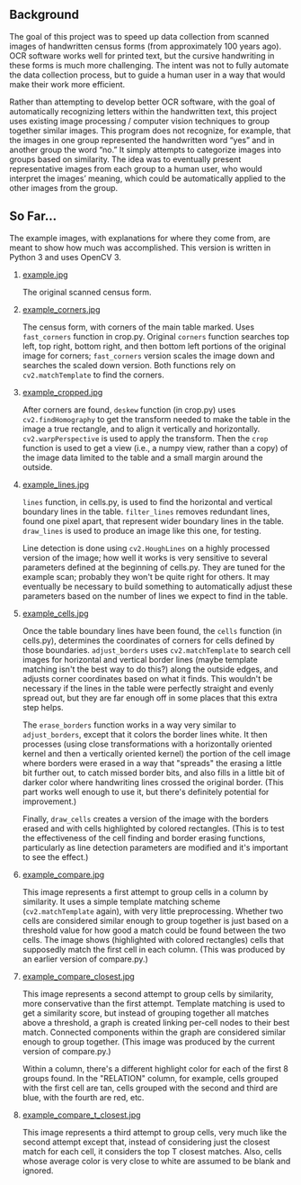 ## Background

The goal of this project was to speed up data collection
from scanned images of handwritten census forms (from approximately
100 years ago).
OCR software works well for printed text, but the cursive
handwriting in these forms is much more challenging.
The intent was not to fully
automate the data collection process, but to guide a human user in
a way that would make their work more efficient.

Rather than attempting
to develop better OCR software, with the goal of automatically
recognizing letters within the handwritten text, this project uses
existing image processing / computer vision techniques to
group together similar images. This program does not recognize,
for example, that the images in one group represented the
handwritten word “yes” and in another group the word “no.” It
simply attempts to categorize images into groups based on
similarity. The idea was to eventually present
representative images from each group to a human user, who would
interpret the images’ meaning, which could be automatically applied
to the other images from the group.

## So Far...

The example images, with explanations for where they come from,
are meant to show how much was accomplished.  This
version is written in Python 3 and uses OpenCV 3.

1.  [example.jpg](example.jpg)

    The original scanned census form.

2.  [example\_corners.jpg](example\_corners.jpg)

    The census form, with corners of the main table marked.  Uses
    `fast_corners` function in crop.py.  Original `corners` function
    searches top left, top right, bottom right, and then bottom left
    portions of the original image for corners; `fast_corners` version
    scales the image down and searches the scaled down version.  Both
    functions rely on `cv2.matchTemplate` to find the corners.
    
3.  [example\_cropped.jpg](example\_cropped.jpg)
    
    After corners are found, `deskew` function (in crop.py) uses
    `cv2.findHomography` to get the transform needed to make the
    table in the image a true rectangle, and to align it vertically
    and horizontally.  `cv2.warpPerspective` is used to apply the
    transform.  Then the `crop` function is used to get a view
    (i.e., a numpy view, rather than a copy) of the image data limited
    to the table and a small margin around the outside.
    
4.  [example\_lines.jpg](example\_lines.jpg)
    
    `lines` function, in cells.py, is used to find the horizontal and
    vertical boundary lines in the table.  `filter_lines` removes
    redundant lines, found one pixel apart, that represent wider
    boundary lines in the table.  `draw_lines` is used to produce
    an image like this one, for testing.
    
    Line detection is done using `cv2.HoughLines` on a highly
    processed version of the image; how well it works is very
    sensitive to several parameters defined at the
    beginning of cells.py. They are tuned for the example
    scan; probably they won't be quite right for others.  It may
    eventually be necessary to build something to
    automatically adjust these parameters based on the number of
    lines we expect to find in the table.
    
5.  [example\_cells.jpg](example\_cells.jpg)
    
    Once the table boundary lines have been found, the `cells` function
    (in cells.py), determines the coordinates of corners for cells
    defined by those boundaries.  `adjust_borders` uses
    `cv2.matchTemplate` to search cell images for horizontal and
    vertical border lines (maybe template matching isn't the best way
    to do this?) along the outside edges, and adjusts corner
    coordinates based on what it finds.  This wouldn't be necessary
    if the lines in the table were perfectly straight and evenly
    spread out, but they are far enough off in some places that this
    extra step helps.
    
    The `erase_borders` function works in a way very similar to
    `adjust_borders`, except that it colors the border lines white.
    It then processes (using close transformations with a horizontally
    oriented kernel and then a vertically oriented kernel) the portion
    of the cell image where borders
    were erased in a way that "spreads" the erasing a little bit
    further out, to catch missed border bits, and also fills in a
    little bit of darker color where handwriting lines crossed the
    original border.  (This part works well enough to use it, but
    there's definitely potential for improvement.)
    
    Finally, `draw_cells` creates a version of the image with the
    borders erased and with cells highlighted by colored rectangles.
    (This is to test the effectiveness of the cell finding and
    border erasing functions, particularly as line detection parameters
    are modified and it's important to see the effect.)
    
6.  [example\_compare.jpg](example\_compare.jpg)
    
    This image represents a first attempt to group cells in a column
    by similarity.  It uses a simple template matching scheme
    (`cv2.matchTemplate` again), with very little preprocessing.
    Whether two cells are considered similar enough to group together
    is just based on a threshold value for how good a match could
    be found between the two cells.  The image shows (highlighted
    with colored rectangles) cells that supposedly match the first
    cell in each column.  (This was produced by an earlier version of
    compare.py.)
    
7.  [example\_compare\_closest.jpg](example\_compare\_closest.jpg)
    
    This image represents a second attempt to group cells by similarity,
    more conservative than the first attempt.  Template matching is
    used to get a similarity score, but instead of grouping together
    all matches above a threshold, a graph is created linking per-cell
    nodes to their best match.  Connected components within the graph
    are considered similar enough to group together.  (This image
    was produced by the current version of compare.py.)
    
    Within a column, there's a different highlight color for
    each of the first 8 groups found.  In the "RELATION" column, for
    example, cells grouped with the first cell are tan, cells grouped
    with the second and third are blue, with the fourth are red, etc.
    
8.  [example\_compare\_t\_closest.jpg](example\_compare\_t\_closest.jpg)
    
    This image represents a third attempt to group cells, very much
    like the second attempt except that, instead of considering just
    the closest match for each cell, it considers the top T closest
    matches.  Also, cells whose average color is very close to white
    are assumed to be blank and ignored.
